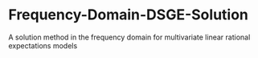 # Frequency-Domain-DSGE-Solution
 A solution method in the frequency domain for multivariate linear rational expectations models
